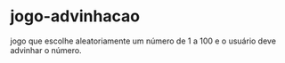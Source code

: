 # jogo-advinhacao
 jogo que escolhe aleatoriamente um número de 1 a 100 e o usuário deve advinhar  o número.
